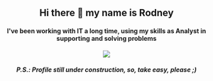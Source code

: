 <div align="center">
  
## Hi there 👋 my name is Rodney


#### I've been working with IT a long time, using my skills as Analyst in supporting and solving problems

[<img src="https://img.shields.io/badge/LinkedIn-0077B5?style=for-the-badge&logo=linkedin&logoColor=white" />](https://www.linkedin.com/in/rodney-a-901681213/)

##### P.S.: Profile still under construction, so, take easy, please ;)

</div>
<!--
**rodneyazev/rodneyazev** is a ✨ _special_ ✨ repository because its `README.md` (this file) appears on your GitHub profile.

Here are some ideas to get you started:

- 🔭 I’m currently working on ...
- 🌱 I’m currently learning ...
- 👯 I’m looking to collaborate on ...
- 🤔 I’m looking for help with ...
- 💬 Ask me about ...
- 📫 How to reach me: ...
- 😄 Pronouns: ...
- ⚡ Fun fact: ...
-->
